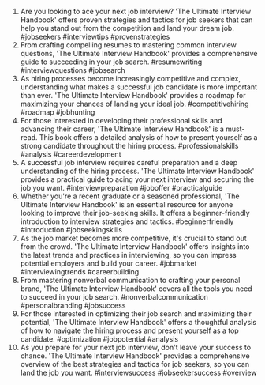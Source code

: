 1. Are you looking to ace your next job interview? 'The Ultimate Interview Handbook' offers proven strategies and tactics for job seekers that can help you stand out from the competition and land your dream job. #jobseekers #interviewtips #provenstrategies
2. From crafting compelling resumes to mastering common interview questions, 'The Ultimate Interview Handbook' provides a comprehensive guide to succeeding in your job search. #resumewriting #interviewquestions #jobsearch
3. As hiring processes become increasingly competitive and complex, understanding what makes a successful job candidate is more important than ever. 'The Ultimate Interview Handbook' provides a roadmap for maximizing your chances of landing your ideal job. #competitivehiring #roadmap #jobhunting
4. For those interested in developing their professional skills and advancing their career, 'The Ultimate Interview Handbook' is a must-read. This book offers a detailed analysis of how to present yourself as a strong candidate throughout the hiring process. #professionalskills #analysis #careerdevelopment
5. A successful job interview requires careful preparation and a deep understanding of the hiring process. 'The Ultimate Interview Handbook' provides a practical guide to acing your next interview and securing the job you want. #interviewpreparation #joboffer #practicalguide
6. Whether you're a recent graduate or a seasoned professional, 'The Ultimate Interview Handbook' is an essential resource for anyone looking to improve their job-seeking skills. It offers a beginner-friendly introduction to interview strategies and tactics. #beginnerfriendly #introduction #jobseekingskills
7. As the job market becomes more competitive, it's crucial to stand out from the crowd. 'The Ultimate Interview Handbook' offers insights into the latest trends and practices in interviewing, so you can impress potential employers and build your career. #jobmarket #interviewingtrends #careerbuilding
8. From mastering nonverbal communication to crafting your personal brand, 'The Ultimate Interview Handbook' covers all the tools you need to succeed in your job search. #nonverbalcommunication #personalbranding #jobsuccess
9. For those interested in optimizing their job search and maximizing their potential, 'The Ultimate Interview Handbook' offers a thoughtful analysis of how to navigate the hiring process and present yourself as a top candidate. #optimization #jobpotential #analysis
10. As you prepare for your next job interview, don't leave your success to chance. 'The Ultimate Interview Handbook' provides a comprehensive overview of the best strategies and tactics for job seekers, so you can land the job you want. #interviewsuccess #jobseekersuccess #overview

